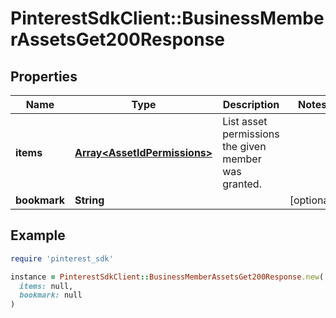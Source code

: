# PinterestSdkClient::BusinessMemberAssetsGet200Response

## Properties

| Name | Type | Description | Notes |
| ---- | ---- | ----------- | ----- |
| **items** | [**Array&lt;AssetIdPermissions&gt;**](AssetIdPermissions.md) | List asset permissions the given member was granted. |  |
| **bookmark** | **String** |  | [optional] |

## Example

```ruby
require 'pinterest_sdk'

instance = PinterestSdkClient::BusinessMemberAssetsGet200Response.new(
  items: null,
  bookmark: null
)
```

